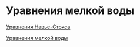 # Уравнения мелкой воды

[Уравнения Навье-Стокса](https://ru.wikipedia.org/wiki/%D0%A3%D1%80%D0%B0%D0%B2%D0%BD%D0%B5%D0%BD%D0%B8%D1%8F_%D0%9D%D0%B0%D0%B2%D1%8C%D0%B5_%E2%80%94_%D0%A1%D1%82%D0%BE%D0%BA%D1%81%D0%B0)

[Уравнения мелкой воды](https://ru.wikipedia.org/wiki/%D0%A3%D1%80%D0%B0%D0%B2%D0%BD%D0%B5%D0%BD%D0%B8%D1%8F_%D0%BC%D0%B5%D0%BB%D0%BA%D0%BE%D0%B9_%D0%B2%D0%BE%D0%B4%D1%8B)
